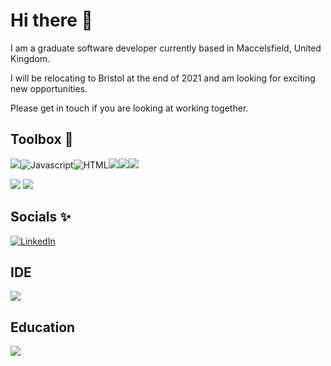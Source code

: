 # Hi there 👋

I am a graduate software developer currently based in Maccelsfield, United Kingdom.

I will be relocating to Bristol at the end of 2021 and am looking for exciting new opportunities.

Please get in touch if you are looking at working together.

## Toolbox   :toolbox:
<img src="https://img.shields.io/badge/CSS-239120?&style=for-the-badge&logo=css3&logoColor=white"><img src="https://img.shields.io/badge/JavaScript-F7DF1E?style=for-the-badge&logo=javascript&logoColor=black" alt="Javascript"><img src="https://img.shields.io/badge/HTML-239120?style=for-the-badge&logo=html5&logoColor=white" alt="HTML"><img src="https://img.shields.io/badge/HTML5-E34F26?style=for-the-badge&logo=html5&logoColor=white"><img src="https://img.shields.io/badge/Sass-CC6699?style=for-the-badge&logo=sass&logoColor=white"><img src="https://img.shields.io/badge/React-20232A?style=for-the-badge&logo=react&logoColor=61DAFB">

<img src ="https://github-readme-stats.vercel.app/api/top-langs/?username=hoopercode">
<img src ="https://github-readme-stats.vercel.app/api?hoopercode=Tanu-N-Prabhu&show_icons=true">


## Socials :sparkles:

<a href="https://www.linkedin.com/in/rob-hooper-74039519/"><img src="https://img.shields.io/badge/LinkedIn-0077B5?style=for-the-badge&logo=linkedin&logoColor=white" alt="LinkedIn"></a>

## IDE

<img src="https://img.shields.io/badge/Visual_Studio_Code-0078D4?style=for-the-badge&logo=visual%20studio%20code&logoColor=white">

## Education

<img src="https://img.shields.io/badge/Udemy-EC5252?style=for-the-badge&logo=Udemy&logoColor=white">


